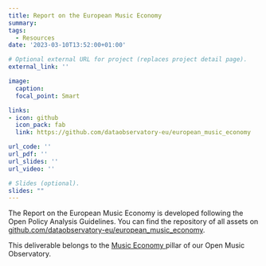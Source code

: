 ```yaml
---
title: Report on the European Music Economy
summary: 
tags:
  - Resources
date: '2023-03-10T13:52:00+01:00'

# Optional external URL for project (replaces project detail page).
external_link: ''

image:
  caption: 
  focal_point: Smart

links:
- icon: github
  icon_pack: fab
  link: https://github.com/dataobservatory-eu/european_music_economy

url_code: ''
url_pdf: ''
url_slides: ''
url_video: ''

# Slides (optional).
slides: ""
---
```


The Report on the European Music Economy is developed following the Open Policy Analysis Guidelines.  You can find the repository of all assets on [github.com/dataobservatory-eu/european_music_economy](https://github.com/dataobservatory-eu/european_music_economy).

This deliverable belongs to the [Music Economy ](https://music.dataobservatory.eu/pillar/music-economy/) pillar of our Open Music Observatory.